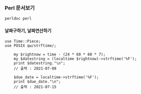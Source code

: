 
### Perl 문서보기
```perl
perldoc perl
```

#### 날짜구하기, 날짜연산하기
```
use Time::Piece;
use POSIX qw/strftime/;

    my $rightnow = time - (24 * 60 * 60 * 7);
    my $datestring = (localtime $rightnow)->strftime('%F');
    print $datestring."\n";
    // 출력 : 2021-07-08

    $due_date = localtime->strftime('%F');
    print $due_date."\n";
    // 출력 : 2021-07-15
```
